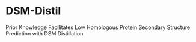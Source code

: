 # DSM-Distil
Prior Knowledge Facilitates Low Homologous Protein Secondary  Structure Prediction with DSM Distillation
